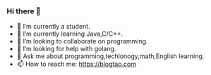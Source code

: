 ### Hi there 👋

- 🔭 I’m currently a student.
- 🌱 I’m currently learning Java,C/C++.
- 👯 I’m looking to collaborate on programming.
- 🤔 I’m looking for help with golang.
- 💬 Ask me about programming,techlonogy,math,English learning.
- 📫 How to reach me: https://blogtao.com
